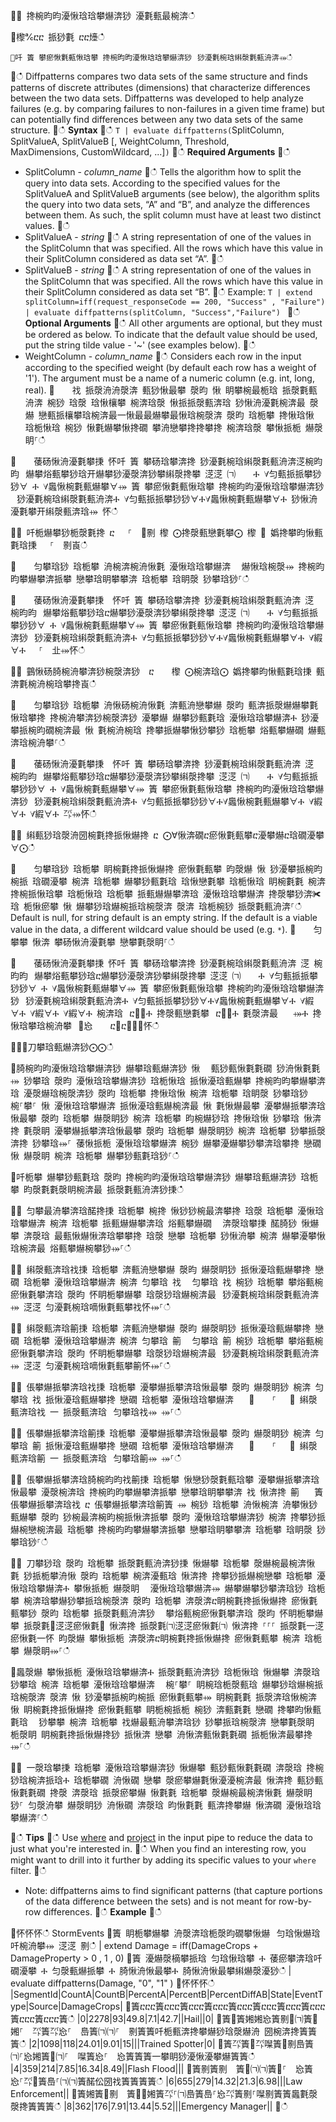 ਍⌀ 搀椀昀昀瀀愀琀琀攀爀渀猀 瀀氀甀最椀渀ഀഀ
਍㰀℀ⴀⴀ 挀猀氀 ⴀⴀ㸀ഀഀ
```਍吀 簀 攀瘀愀氀甀愀琀攀 搀椀昀昀瀀愀琀琀攀爀渀猀⠀猀瀀氀椀琀䌀漀氀甀洀渀⤀ഀഀ
```਍ഀഀ
Diffpatterns compares two data sets of the same structure and finds patterns of discrete attributes (dimensions) that characterize differences between the two data sets. Diffpatterns was developed to help analyze failures (e.g. by comparing failures to non-failures in a given time frame) but can potentially find differences between any two data sets of the same structure. ਍ഀഀ
**Syntax**਍ഀഀ
`T | evaluate diffpatterns(`SplitColumn, SplitValueA, SplitValueB [, WeightColumn, Threshold, MaxDimensions, CustomWildcard, ...]`)` ਍ഀഀ
**Required Arguments**਍ഀഀ
* SplitColumn - *column_name*਍ഀഀ
    Tells the algorithm how to split the query into data sets. According to the specified values for the SplitValueA and SplitValueB arguments (see below), the algorithm splits the query into two data sets, “A” and “B”, and analyze the differences between them. As such, the split column must have at least two distinct values.਍ഀഀ
* SplitValueA - *string*਍ഀഀ
    A string representation of one of the values in the SplitColumn that was specified. All the rows which have this value in their SplitColumn considered as data set “A”.਍ഀഀ
* SplitValueB - *string*਍ഀഀ
    A string representation of one of the values in the SplitColumn that was specified. All the rows which have this value in their SplitColumn considered as data set  “B”.਍ഀഀ
    Example: `T | extend splitColumn=iff(request_responseCode == 200, "Success" , "Failure") | evaluate diffpatterns(splitColumn, "Success","Failure") `਍ഀഀ
**Optional Arguments**਍ഀഀ
All other arguments are optional, but they must be ordered as below. To indicate that the default value should be used, put the string tilde value - '~' (see examples below).਍ഀഀ
* WeightColumn - *column_name*਍ഀഀ
    Considers each row in the input according to the specified weight (by default each row has a weight of '1'). The argument must be a name of a numeric column (e.g. int, long, real).਍    䄀 挀漀洀洀漀渀 甀猀愀最攀 漀昀 愀 眀攀椀最栀琀 挀漀氀甀洀渀 椀猀 琀漀 琀愀欀攀 椀渀琀漀 愀挀挀漀甀渀琀 猀愀洀瀀氀椀渀最 漀爀 戀甀挀欀攀琀椀渀最⼀愀最最爀攀最愀琀椀漀渀 漀昀 琀栀攀 搀愀琀愀 琀栀愀琀 椀猀 愀氀爀攀愀搀礀 攀洀戀攀搀搀攀搀 椀渀琀漀 攀愀挀栀 爀漀眀⸀ഀഀ
    ਍    䔀砀愀洀瀀氀攀㨀 怀吀 簀 攀砀琀攀渀搀 猀瀀氀椀琀䌀漀氀甀洀渀㴀椀昀昀⠀爀攀焀甀攀猀琀开爀攀猀瀀漀渀猀攀䌀漀搀攀 㴀㴀 ㈀　　Ⰰ ∀匀甀挀挀攀猀猀∀ Ⰰ ∀䘀愀椀氀甀爀攀∀⤀ 簀 攀瘀愀氀甀愀琀攀 搀椀昀昀瀀愀琀琀攀爀渀猀⠀猀瀀氀椀琀䌀漀氀甀洀渀Ⰰ ∀匀甀挀挀攀猀猀∀Ⰰ∀䘀愀椀氀甀爀攀∀Ⰰ 猀愀洀瀀氀攀开䌀漀甀渀琀⤀ 怀ഀഀ
਍⨀ 吀栀爀攀猀栀漀氀搀 ⴀ 　⸀　㄀㔀 㰀 ⨀搀漀甀戀氀攀⨀ 㰀 ㄀ 嬀搀攀昀愀甀氀琀㨀 　⸀　㔀崀ഀഀ
਍    匀攀琀猀 琀栀攀 洀椀渀椀洀愀氀 瀀愀琀琀攀爀渀 ⠀爀愀琀椀漀⤀ 搀椀昀昀攀爀攀渀挀攀 戀攀琀眀攀攀渀 琀栀攀 琀眀漀 猀攀琀猀⸀ഀഀ
਍    䔀砀愀洀瀀氀攀㨀  怀吀 簀 攀砀琀攀渀搀 猀瀀氀椀琀䌀漀氀甀洀渀 㴀 椀昀昀⠀爀攀焀甀攀猀琀ⴀ爀攀猀瀀漀渀猀攀䌀漀搀攀 㴀㴀 ㈀　　Ⰰ ∀匀甀挀挀攀猀猀∀ Ⰰ ∀䘀愀椀氀甀爀攀∀⤀ 簀 攀瘀愀氀甀愀琀攀 搀椀昀昀瀀愀琀琀攀爀渀猀⠀猀瀀氀椀琀䌀漀氀甀洀渀Ⰰ ∀匀甀挀挀攀猀猀∀Ⰰ∀䘀愀椀氀甀爀攀∀Ⰰ ∀縀∀Ⰰ 　⸀　㐀⤀怀ഀഀ
਍⨀ 䴀愀砀䐀椀洀攀渀猀椀漀渀猀  ⴀ 　 㰀 ⨀椀渀琀⨀ 嬀搀攀昀愀甀氀琀㨀 甀渀氀椀洀椀琀攀搀崀ഀഀ
਍    匀攀琀猀 琀栀攀 洀愀砀椀洀愀氀 渀甀洀戀攀爀 漀昀 甀渀挀漀爀爀攀氀愀琀攀搀 搀椀洀攀渀猀椀漀渀猀 瀀攀爀 爀攀猀甀氀琀 瀀愀琀琀攀爀渀Ⰰ 猀瀀攀挀椀昀礀椀渀最 愀 氀椀洀椀琀 搀攀挀爀攀愀猀攀猀 琀栀攀 焀甀攀爀礀 爀甀渀琀椀洀攀⸀ഀഀ
਍    䔀砀愀洀瀀氀攀㨀  怀吀 簀 攀砀琀攀渀搀 猀瀀氀椀琀䌀漀氀甀洀渀 㴀 椀昀昀⠀爀攀焀甀攀猀琀ⴀ爀攀猀瀀漀渀猀攀䌀漀搀攀 㴀㴀 ㈀　　Ⰰ ∀匀甀挀挀攀猀猀∀ Ⰰ ∀䘀愀椀氀甀爀攀∀⤀ 簀 攀瘀愀氀甀愀琀攀 搀椀昀昀瀀愀琀琀攀爀渀猀⠀猀瀀氀椀琀䌀漀氀甀洀渀Ⰰ ∀匀甀挀挀攀猀猀∀Ⰰ∀䘀愀椀氀甀爀攀∀Ⰰ ∀縀∀Ⰰ ∀縀∀Ⰰ ㌀⤀怀ഀഀ
਍⨀ 䌀甀猀琀漀洀圀椀氀搀挀愀爀搀 ⴀ ⨀∀愀渀礀ⴀ瘀愀氀甀攀ⴀ瀀攀爀ⴀ琀礀瀀攀∀⨀ഀഀ
਍    匀攀琀猀 琀栀攀 眀椀氀搀挀愀爀搀 瘀愀氀甀攀 昀漀爀 愀 猀瀀攀挀椀昀椀挀 琀礀瀀攀 椀渀 琀栀攀 爀攀猀甀氀琀 琀愀戀氀攀 琀栀愀琀 眀椀氀氀 椀渀搀椀挀愀琀攀 琀栀愀琀 琀栀攀 挀甀爀爀攀渀琀 瀀愀琀琀攀爀渀 搀漀攀猀渀✀琀 栀愀瘀攀 愀 爀攀猀琀爀椀挀琀椀漀渀 漀渀 琀栀椀猀 挀漀氀甀洀渀⸀ഀഀ
    Default is null, for string default is an empty string. If the default is a viable value in the data, a different wildcard value should be used (e.g. `*`).਍    匀攀攀 愀渀 攀砀愀洀瀀氀攀 戀攀氀漀眀⸀ഀഀ
਍    䔀砀愀洀瀀氀攀㨀 怀吀 簀 攀砀琀攀渀搀 猀瀀氀椀琀䌀漀氀甀洀渀 㴀 椀昀昀⠀爀攀焀甀攀猀琀ⴀ爀攀猀瀀漀渀猀攀䌀漀搀攀 㴀㴀 ㈀　　Ⰰ ∀匀甀挀挀攀猀猀∀ Ⰰ ∀䘀愀椀氀甀爀攀∀⤀ 簀 攀瘀愀氀甀愀琀攀 搀椀昀昀瀀愀琀琀攀爀渀猀⠀猀瀀氀椀琀䌀漀氀甀洀渀Ⰰ ∀匀甀挀挀攀猀猀∀Ⰰ∀䘀愀椀氀甀爀攀∀Ⰰ ∀縀∀Ⰰ ∀縀∀Ⰰ ∀縀∀Ⰰ 椀渀琀⠀ⴀ㄀⤀Ⰰ 搀漀甀戀氀攀⠀ⴀ㄀⤀Ⰰ 氀漀渀最⠀　⤀Ⰰ 搀愀琀攀琀椀洀攀⠀㄀㤀　　ⴀ㄀ⴀ㄀⤀⤀怀ഀഀ
਍⨀⨀刀攀琀甀爀渀猀⨀⨀ഀഀ
਍䐀椀昀昀瀀愀琀琀攀爀渀猀 爀攀琀甀爀渀猀 愀 ⠀甀猀甀愀氀氀礀 猀洀愀氀氀⤀ 猀攀琀 漀昀 瀀愀琀琀攀爀渀猀 琀栀愀琀 挀愀瀀琀甀爀攀 搀椀昀昀攀爀攀渀琀 瀀漀爀琀椀漀渀猀 漀昀 琀栀攀 搀愀琀愀 椀渀 琀栀攀 琀眀漀 猀攀琀猀 ⠀椀⸀攀⸀ 愀 瀀愀琀琀攀爀渀 挀愀瀀琀甀爀椀渀最 愀 氀愀爀最攀 瀀攀爀挀攀渀琀愀最攀 漀昀 琀栀攀 爀漀眀猀 椀渀 琀栀攀 昀椀爀猀琀 搀愀琀愀 猀攀琀 愀渀搀 氀漀眀 瀀攀爀挀攀渀琀愀最攀 漀昀 琀栀攀 爀漀眀猀 椀渀 琀栀攀 猀攀挀漀渀搀 猀攀琀⤀⸀ 䔀愀挀栀 瀀愀琀琀攀爀渀 椀猀 爀攀瀀爀攀猀攀渀琀攀搀 戀礀 愀 爀漀眀 椀渀 琀栀攀 爀攀猀甀氀琀猀⸀ഀഀ
਍吀栀攀 爀攀猀甀氀琀 漀昀 搀椀昀昀瀀愀琀琀攀爀渀猀 爀攀琀甀爀渀猀 琀栀攀 昀漀氀氀漀眀椀渀最 挀漀氀甀洀渀猀㨀ഀഀ
਍⨀ 匀攀最洀攀渀琀䤀搀㨀 琀栀攀 椀搀 愀猀猀椀最渀攀搀 琀漀 琀栀攀 瀀愀琀琀攀爀渀 椀渀 琀栀攀 挀甀爀爀攀渀琀 焀甀攀爀礀 ⠀渀漀琀攀㨀 䤀䐀猀 愀爀攀 渀漀琀 最甀愀爀愀渀琀攀攀搀 琀漀 戀攀 琀栀攀 猀愀洀攀 椀渀 爀攀瀀攀愀琀椀渀最 焀甀攀爀椀攀猀⤀⸀ഀഀ
਍⨀ 䌀漀甀渀琀䄀㨀 琀栀攀 渀甀洀戀攀爀 漀昀 爀漀眀猀 挀愀瀀琀甀爀攀搀 戀礀 琀栀攀 瀀愀琀琀攀爀渀 椀渀 匀攀琀 䄀 ⠀匀攀琀 䄀 椀猀 琀栀攀 攀焀甀椀瘀愀氀攀渀琀 漀昀 怀眀栀攀爀攀 琀漀猀琀爀椀渀最⠀猀瀀氀椀琀䌀漀氀甀洀渀⤀ 㴀㴀 匀瀀氀椀琀嘀愀氀甀攀䄀怀⤀⸀ഀഀ
਍⨀ 䌀漀甀渀琀䈀㨀 琀栀攀 渀甀洀戀攀爀 漀昀 爀漀眀猀 挀愀瀀琀甀爀攀搀 戀礀 琀栀攀 瀀愀琀琀攀爀渀 椀渀 匀攀琀 䈀 ⠀匀攀琀 䈀 椀猀 琀栀攀 攀焀甀椀瘀愀氀攀渀琀 漀昀 怀眀栀攀爀攀 琀漀猀琀爀椀渀最⠀猀瀀氀椀琀䌀漀氀甀洀渀⤀ 㴀㴀 匀瀀氀椀琀嘀愀氀甀攀䈀怀⤀⸀ഀഀ
਍⨀ 倀攀爀挀攀渀琀䄀㨀 琀栀攀 瀀攀爀挀攀渀琀愀最攀 漀昀 爀漀眀猀 椀渀 匀攀琀 䄀 挀愀瀀琀甀爀攀搀 戀礀 琀栀攀 瀀愀琀琀攀爀渀 ⠀ ㄀　　⸀　 ⨀ 䌀漀甀渀琀䄀 ⼀ 挀漀甀渀琀⠀匀攀琀䄀⤀ ⤀⸀ഀഀ
਍⨀ 倀攀爀挀攀渀琀䈀㨀 琀栀攀 瀀攀爀挀攀渀琀愀最攀 漀昀 爀漀眀猀 椀渀 匀攀琀 䈀 挀愀瀀琀甀爀攀搀 戀礀 琀栀攀 瀀愀琀琀攀爀渀 ⠀ ㄀　　⸀　 ⨀ 䌀漀甀渀琀䈀 ⼀ 挀漀甀渀琀⠀匀攀琀䈀⤀ ⤀⸀ഀഀ
਍⨀ 倀攀爀挀攀渀琀䐀椀昀昀䄀䈀㨀 琀栀攀 愀戀猀漀氀甀琀攀 瀀攀爀挀攀渀琀愀最攀 瀀漀椀渀琀 搀椀昀昀攀爀攀渀挀攀 戀攀琀眀攀攀渀 䄀 愀渀搀 䈀 ⠀ 簀倀攀爀挀攀渀琀䄀 ⴀ 倀攀爀挀攀渀琀䈀簀 ⤀ 椀猀 琀栀攀 洀愀椀渀 洀攀愀猀甀爀攀 漀昀 猀椀最渀椀昀椀挀愀渀挀攀 漀昀 瀀愀琀琀攀爀渀猀 椀渀 搀攀猀挀爀椀戀椀渀最 琀栀攀 搀椀昀昀攀爀攀渀挀攀 戀攀琀眀攀攀渀 琀栀攀 琀眀漀 猀攀琀猀⸀ഀഀ
਍⨀ 刀攀猀琀 漀昀 琀栀攀 挀漀氀甀洀渀猀㨀 愀爀攀 琀栀攀 漀爀椀最椀渀愀氀 猀挀栀攀洀愀 漀昀 琀栀攀 椀渀瀀甀琀 愀渀搀 搀攀猀挀爀椀戀攀 琀栀攀 瀀愀琀琀攀爀渀Ⰰ 攀愀挀栀 爀漀眀 ⠀瀀愀琀琀攀爀渀⤀ 爀攀爀攀猀攀渀琀猀 琀栀攀 椀渀琀攀爀猀攀挀琀椀漀渀 漀昀 琀栀攀 渀漀渀ⴀ眀椀氀搀挀愀爀搀 瘀愀氀甀攀猀 漀昀 琀栀攀 挀漀氀甀洀渀猀 ⠀攀焀甀椀瘀愀氀攀渀琀 漀昀 怀眀栀攀爀攀 挀漀氀㄀㴀㴀瘀愀氀㄀ 愀渀搀 挀漀氀㈀㴀㴀瘀愀氀㈀ 愀渀搀 ⸀⸀⸀ 挀漀氀一㴀瘀愀氀一怀 昀漀爀 攀愀挀栀 渀漀渀ⴀ眀椀氀搀挀愀爀搀 瘀愀氀甀攀 椀渀 琀栀攀 爀漀眀⤀⸀ഀഀ
਍䘀漀爀 攀愀挀栀 瀀愀琀琀攀爀渀Ⰰ 挀漀氀甀洀渀猀 琀栀愀琀 愀爀攀 渀漀琀 猀攀琀 椀渀 琀栀攀 瀀愀琀琀攀爀渀 ⠀椀⸀攀⸀ 眀椀琀栀漀甀琀 爀攀猀琀爀椀挀琀椀漀渀 漀渀 愀 猀瀀攀挀椀昀椀挀 瘀愀氀甀攀⤀ 眀椀氀氀 挀漀渀琀愀椀渀 愀 眀椀氀搀挀愀爀搀 瘀愀氀甀攀 眀栀椀挀栀 椀猀 渀甀氀氀 戀礀 搀攀昀愀甀氀琀 ⠀猀攀攀 椀渀 琀栀攀 䄀爀最甀洀攀渀琀猀 猀攀挀琀椀漀渀 戀攀氀漀眀 栀漀眀 眀椀氀搀挀愀爀搀猀 挀愀渀 戀攀 洀愀渀甀愀氀氀礀 挀栀愀渀最攀搀⤀⸀ഀഀ
਍⨀ 一漀琀攀㨀 琀栀攀 瀀愀琀琀攀爀渀猀 愀爀攀 甀猀甀愀氀氀礀 渀漀琀 搀椀猀琀椀渀挀琀Ⰰ 琀栀攀礀 洀愀礀 戀攀 漀瘀攀爀氀愀瀀瀀椀渀最 愀渀搀 甀猀甀愀氀氀礀 搀漀 渀漀琀 挀漀瘀攀爀 愀氀氀 琀栀攀 漀爀椀最椀渀愀氀 爀漀眀猀⸀ 匀漀洀攀 爀漀眀猀 洀愀礀 渀漀琀 昀愀氀氀 甀渀搀攀爀 愀渀礀 瀀愀琀琀攀爀渀⸀ഀഀ
਍ഀഀ
**Tips**਍ഀഀ
Use [where](./whereoperator.md) and [project](./projectoperator.md) in the input pipe to reduce the data to just what you're interested in.਍ഀഀ
When you find an interesting row, you might want to drill into it further by adding its specific values to your `where` filter.਍ഀഀ
* Note: diffpatterns aims to find significant patterns (that capture portions of the data difference between the sets) and is not meant for row-by-row differences.਍ഀഀ
**Example**਍ഀഀ
<!-- csl: https://help.kusto.windows.net:443/Samples -->਍怀怀怀ഀഀ
StormEvents ਍簀 眀栀攀爀攀 洀漀渀琀栀漀昀礀攀愀爀⠀匀琀愀爀琀吀椀洀攀⤀ 㴀㴀 㔀ഀഀ
| extend Damage = iff(DamageCrops + DamageProperty > 0 , 1 , 0)਍簀 瀀爀漀樀攀挀琀 匀琀愀琀攀 Ⰰ 䔀瘀攀渀琀吀礀瀀攀 Ⰰ 匀漀甀爀挀攀 Ⰰ 䐀愀洀愀最攀Ⰰ 䐀愀洀愀最攀䌀爀漀瀀猀ഀഀ
| evaluate diffpatterns(Damage, "0", "1" )਍怀怀怀ഀഀ
|SegmentId|CountA|CountB|PercentA|PercentB|PercentDiffAB|State|EventType|Source|DamageCrops|਍簀ⴀⴀⴀ簀ⴀⴀⴀ簀ⴀⴀⴀ簀ⴀⴀⴀ簀ⴀⴀⴀ簀ⴀⴀⴀ簀ⴀⴀⴀ簀ⴀⴀⴀ簀ⴀⴀⴀ簀ⴀⴀⴀ簀ഀഀ
|0|2278|93|49.8|7.1|42.7||Hail||0|਍簀㄀簀㜀㜀㤀簀㔀㄀㈀簀㄀㜀⸀　㌀簀㌀㤀⸀　㠀簀㈀㈀⸀　㔀簀簀吀栀甀渀搀攀爀猀琀漀爀洀 圀椀渀搀簀簀簀ഀഀ
|2|1098|118|24.01|9.01|15|||Trained Spotter|0|਍簀㌀簀㄀㌀㘀簀㄀㔀㠀簀㈀⸀㤀㜀簀㄀㈀⸀　㘀簀㤀⸀　㤀簀簀簀一攀眀猀瀀愀瀀攀爀簀簀ഀഀ
|4|359|214|7.85|16.34|8.49||Flash Flood|||਍簀㔀簀㔀　簀㄀㈀㈀簀㄀⸀　㤀簀㤀⸀㌀㄀簀㠀⸀㈀㈀簀䤀伀圀䄀簀簀簀簀ഀഀ
|6|655|279|14.32|21.3|6.98|||Law Enforcement||਍簀㜀簀㄀㔀　簀㄀㄀㜀簀㌀⸀㈀㠀簀㠀⸀㤀㌀簀㔀⸀㘀㔀簀簀䘀氀漀漀搀簀簀簀ഀഀ
|8|362|176|7.91|13.44|5.52|||Emergency Manager||਍ഀഀ
